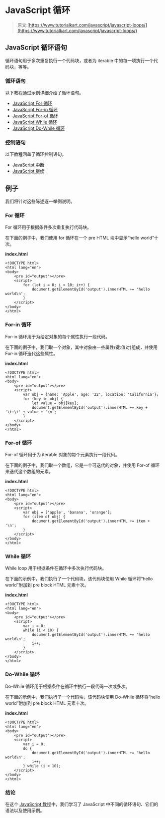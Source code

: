 # JavaScript 循环

> 原文:[https://www.tutorialkart.com/javascript/javascript-loops/](https://www.tutorialkart.com/javascript/javascript-loops/)

## JavaScript 循环语句

循环语句用于多次重复执行一个代码块，或者为 iterable 中的每一项执行一个代码块，等等。

### 循环语句

以下教程通过示例详细介绍了循环语句。

*   [JavaScript For 循环](https://www.tutorialkart.com/javascript/javascript-for-loop/)
*   [JavaScript For-in 循环](https://www.tutorialkart.com/javascript/javascript-for-in-loop/)
*   [JavaScript For-of 循环](https://www.tutorialkart.com/javascript/javascript-for-of-loop/)
*   [JavaScript While 循环](https://www.tutorialkart.com/javascript/javascript-while-loop/)
*   [JavaScript Do-While 循环](https://www.tutorialkart.com/javascript/javascript-do-while-loop/)

### 控制语句

以下教程涵盖了循环控制语句。

*   [JavaScript 中断](https://www.tutorialkart.com/javascript/javascript-break/)
*   [JavaScript 继续](https://www.tutorialkart.com/javascript/javascript-continue/)

## 例子

我们将针对这些陈述逐一举例说明。

### For 循环

For 循环用于根据条件多次重复执行代码块。

在下面的例子中，我们使用 for 循环在一个 pre HTML 块中显示“hello world”十次。

**index.html**

```
<!DOCTYPE html>
<html lang="en">
<body>
    <pre id="output"></pre>
    <script>
        for (let i = 0; i < 10; i++) {
            document.getElementById('output').innerHTML += 'hello world\n';    
        }
    </script>
</body>
</html>

```

### For-in 循环

For-in 循环用于为给定对象的每个属性执行一段代码。

在下面的例子中，我们取一个对象，其中对象由一些属性(键:值对)组成，并使用 For-in 循环迭代这些属性。

**index.html**

```
<!DOCTYPE html>
<html lang="en">
<body>
    <pre id="output"></pre>
    <script>
        var obj = {name: 'Apple', age: '22', location: 'California'};
        for (key in obj) {
            let value = obj[key];
            document.getElementById('output').innerHTML += key + '\t:\t' + value + '\n';
        }
    </script>
</body>
</html>

```

### For-of 循环

For-of 循环用于为 iterable 对象的每个元素执行一段代码。

在下面的例子中，我们取一个数组，它是一个可迭代的对象，并使用 For-of 循环来迭代这个数组的元素。

**index.html**

```
<!DOCTYPE html>
<html lang="en">
<body>
    <pre id="output"></pre>
    <script>
        var obj = ['apple', 'banana', 'orange'];
        for (item of obj) {
            document.getElementById('output').innerHTML += item + '\n';
        }
    </script>
</body>
</html>

```

### While 循环

While loop 用于根据条件在循环中多次执行代码块。

在下面的示例中，我们执行了一个代码块，该代码块使用 While 循环将“hello world”附加到 pre block HTML 元素十次。

**index.html**

```
<!DOCTYPE html>
<html lang="en">
<body>
    <pre id="output"></pre>
    <script>
        var i = 0;
        while (i < 10) {
            document.getElementById('output').innerHTML += 'hello world\n';
            i++;
        }
    </script>
</body>
</html>

```

### Do-While 循环

Do-While 循环用于根据条件在循环中执行一段代码一次或多次。

在下面的示例中，我们执行了一个代码块，该代码块使用 Do-While 循环将“hello world”附加到 pre block HTML 元素十次。

**index.html**

```
<!DOCTYPE html>
<html lang="en">
<body>
    <pre id="output"></pre>
    <script>
        var i = 0;
        do {
            document.getElementById('output').innerHTML += 'hello world\n';
            i++;
        } while (i < 10);
    </script>
</body>
</html>

```

### 结论

在这个 [JavaScript 教程](https://www.tutorialkart.com/javascript/)中，我们学习了 JavaScript 中不同的循环语句、它们的语法以及使用示例。